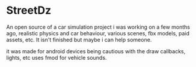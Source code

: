 # StreetDz
An open source of a car simulation project i was working on a few months ago, realistic physics and car behaviour, various scenes, fbx models, paid assets, etc. It isn't finished but maybe i can help someone.

it was made for android devices being cautious with the draw callbacks, lights, etc
uses fmod for vehicle sounds.

